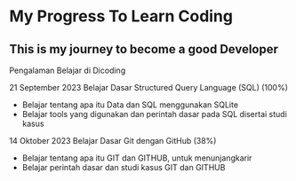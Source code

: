 # My Progress To Learn Coding

This is my journey to become a good Developer
--

Pengalaman Belajar di Dicoding

21 September 2023
Belajar Dasar Structured Query Language (SQL) (100%)
* Belajar tentang apa itu Data dan SQL menggunakan SQLite
* Belajar tools yang digunakan dan perintah dasar pada SQL disertai studi kasus

14 Oktober 2023
Belajar Dasar Git dengan GitHub (38%)
* Belajar tentang apa itu GIT dan GITHUB, untuk menunjangkarir
* Belajar perintah dasar dan studi kasus GIT dan GITHUB
